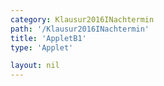 ```yaml
---
category: Klausur2016INachtermin
path: '/Klausur2016INachtermin'
title: 'AppletB1'
type: 'Applet'

layout: nil
---
```

<link type="text/css" href="https://cdnjs.cloudflare.com/ajax/libs/jsxgraph/0.99.6/jsxgraph.css"><link rel="stylesheet" type="text/css" href="//cdnjs.cloudflare.com/ajax/libs/jsxgraph/0.99.7/jsxgraph.css" />
<div id="208786e7-15a4-4b49-a0f9-1a1d5a1ac458" class="jxgbox" style="width:500px; height:500px">
<script type="text/javascript">
    (function() {
	const board = JXG.JSXGraph.initBoard('208786e7-15a4-4b49-a0f9-1a1d5a1ac458', {
    							boundingbox: [-10, 10, 10, -10],
                  axis: true
              });
var A = board.create('point', [-2, 0.5], {name: 'A', fixed:true});

var s = x => -1.5*x + 1.5;
var Gs = board.create('functiongraph', [s]);
var B = board.create('glider', [-0.25, 2.25, Gs], {name:'B', color:'orange'});

var D = board.create('point', [function(){return 1.8 * B.X() - 1.87;}, function(){return 0.12 * B.X() + 2.73;}], {name: 'D', fixed:true, color:'green'});

var C = board.create('point', [function(){return B.X() + D.X() - A.X();}, function(){return B.Y() + D.Y() - A.Y();}], {name:'C', fixed:true, color:'green'});

board.create('segment', [A, B], {color:'green'});
board.create('segment', [A, D], {color:'green'});
board.create('segment', [C, B], {color:'green'});
board.create('segment', [C, D], {color:'green'});
board.create('segment', [D, B], {color:'gray'});
board.create('segment', [C, A], {color:'gray'});

board.create('functiongraph', [x => 0.07*x + 2.85], {color:'gray'});

var A_T = board.create('text', [-8, -1, function(){ return 'A(' + JXG.toFixed(A.X(), 2) + ', ' + JXG.toFixed(A.Y(), 2) + ')';}], {fontsize:18});
var B_T = board.create('text', [-8, -2, function(){ return 'B(' + JXG.toFixed(B.X(), 2) + ', ' + JXG.toFixed(B.Y(), 2) + ')';}], {fontsize:18});
var C_T = board.create('text', [-8, -3, function(){ return 'C(' + JXG.toFixed(C.X(), 2) + ', ' + JXG.toFixed(C.Y(), 2) + ')';}], {fontsize:18});
var D_T = board.create('text', [-8, -4, function(){ return 'D(' + JXG.toFixed(D.X(), 2) + ', ' + JXG.toFixed(D.Y(), 2) + ')';}], {fontsize:18});
var u_T = board.create('text', [-8, -5.5, function(){ return 'u(' + JXG.toFixed(B.X(),2) + ') = ' + JXG.toFixed(Math.sqrt(52*B.X()*B.X()+16*B.X()+80), 2) ;}], {fontsize:18});

var NR_T = board.create('text', [2, 7, '2016 NT 1 B1'], {fontsize:18})

var getAB_l = function(){
var abx = B.X() - A.X();
var aby = B.Y() - A.X();
return Math.sqrt(abx*abx + aby*aby);
}
})()
  </script>
  </div>
